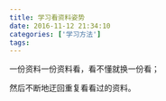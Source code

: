 ```yaml
---
title: 学习看资料姿势
date: 2016-11-12 21:34:10
categories: ['学习方法']
tags:
---
```


一份资料一份资料看，看不懂就换一份看；

然后不断地迂回重复看看过的资料。
